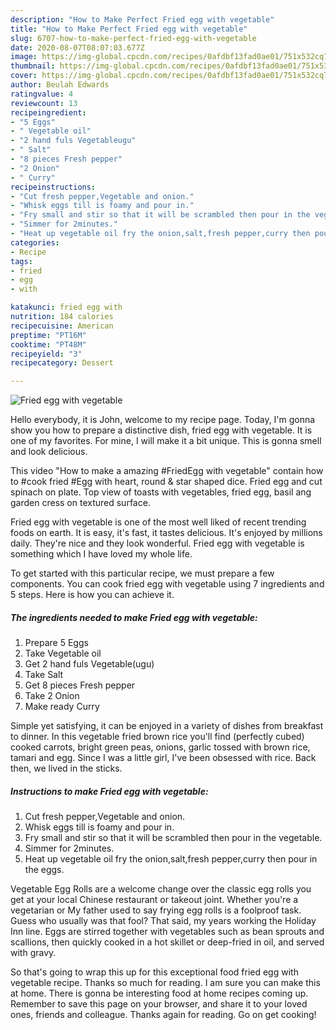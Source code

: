 ```yaml
---
description: "How to Make Perfect Fried egg with vegetable"
title: "How to Make Perfect Fried egg with vegetable"
slug: 6707-how-to-make-perfect-fried-egg-with-vegetable
date: 2020-08-07T08:07:03.677Z
image: https://img-global.cpcdn.com/recipes/0afdbf13fad0ae01/751x532cq70/fried-egg-with-vegetable-recipe-main-photo.jpg
thumbnail: https://img-global.cpcdn.com/recipes/0afdbf13fad0ae01/751x532cq70/fried-egg-with-vegetable-recipe-main-photo.jpg
cover: https://img-global.cpcdn.com/recipes/0afdbf13fad0ae01/751x532cq70/fried-egg-with-vegetable-recipe-main-photo.jpg
author: Beulah Edwards
ratingvalue: 4
reviewcount: 13
recipeingredient:
- "5 Eggs"
- " Vegetable oil"
- "2 hand fuls Vegetableugu"
- " Salt"
- "8 pieces Fresh pepper"
- "2 Onion"
- " Curry"
recipeinstructions:
- "Cut fresh pepper,Vegetable and onion."
- "Whisk eggs till is foamy and pour in."
- "Fry small and stir so that it will be scrambled then pour in the vegetable."
- "Simmer for 2minutes."
- "Heat up vegetable oil fry the onion,salt,fresh pepper,curry then pour in the eggs."
categories:
- Recipe
tags:
- fried
- egg
- with

katakunci: fried egg with 
nutrition: 184 calories
recipecuisine: American
preptime: "PT16M"
cooktime: "PT48M"
recipeyield: "3"
recipecategory: Dessert

---
```



![Fried egg with vegetable](https://img-global.cpcdn.com/recipes/0afdbf13fad0ae01/751x532cq70/fried-egg-with-vegetable-recipe-main-photo.jpg)

Hello everybody, it is John, welcome to my recipe page. Today, I'm gonna show you how to prepare a distinctive dish, fried egg with vegetable. It is one of my favorites. For mine, I will make it a bit unique. This is gonna smell and look delicious.

This video &#34;How to make a amazing #FriedEgg with vegetable&#34; contain how to #cook fried #Egg with heart, round &amp; star shaped dice. Fried egg and cut spinach on plate. Top view of toasts with vegetables, fried egg, basil ang garden cress on textured surface.

Fried egg with vegetable is one of the most well liked of recent trending foods on earth. It is easy, it's fast, it tastes delicious. It's enjoyed by millions daily. They're nice and they look wonderful. Fried egg with vegetable is something which I have loved my whole life.


To get started with this particular recipe, we must prepare a few components. You can cook fried egg with vegetable using 7 ingredients and 5 steps. Here is how you can achieve it.

<!--inarticleads1-->

##### The ingredients needed to make Fried egg with vegetable:

1. Prepare 5 Eggs
1. Take  Vegetable oil
1. Get 2 hand fuls Vegetable(ugu)
1. Take  Salt
1. Get 8 pieces Fresh pepper
1. Take 2 Onion
1. Make ready  Curry


Simple yet satisfying, it can be enjoyed in a variety of dishes from breakfast to dinner. In this vegetable fried brown rice you&#39;ll find (perfectly cubed) cooked carrots, bright green peas, onions, garlic tossed with brown rice, tamari and egg. Since I was a little girl, I&#39;ve been obsessed with rice. Back then, we lived in the sticks. 

<!--inarticleads2-->

##### Instructions to make Fried egg with vegetable:

1. Cut fresh pepper,Vegetable and onion.
1. Whisk eggs till is foamy and pour in.
1. Fry small and stir so that it will be scrambled then pour in the vegetable.
1. Simmer for 2minutes.
1. Heat up vegetable oil fry the onion,salt,fresh pepper,curry then pour in the eggs.


Vegetable Egg Rolls are a welcome change over the classic egg rolls you get at your local Chinese restaurant or takeout joint. Whether you&#39;re a vegetarian or My father used to say frying egg rolls is a foolproof task. Guess who usually was that fool? That said, my years working the Holiday Inn line. Eggs are stirred together with vegetables such as bean sprouts and scallions, then quickly cooked in a hot skillet or deep-fried in oil, and served with gravy. 

So that's going to wrap this up for this exceptional food fried egg with vegetable recipe. Thanks so much for reading. I am sure you can make this at home. There is gonna be interesting food at home recipes coming up. Remember to save this page on your browser, and share it to your loved ones, friends and colleague. Thanks again for reading. Go on get cooking!
